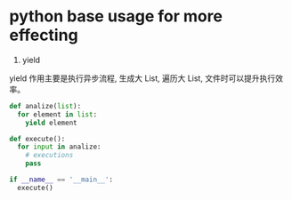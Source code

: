 # python base usage for more effecting

1. yield

yield 作用主要是执行异步流程, 生成大 List, 遍历大 List, 文件时可以提升执行效率。

```python
def analize(list):
  for element in list:
    yield element

def execute():
  for input in analize:
    # executions
    pass

if __name__ == '__main__':
  execute()
```
